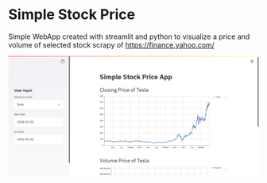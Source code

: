 # Simple Stock Price
Simple WebApp created with streamlit and python to visualize a price and volume of selected stock scrapy of https://finance.yahoo.com/


![](GyMsQ3PKk3.gif)
